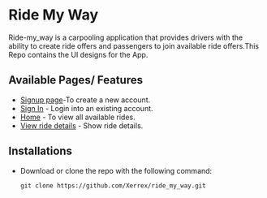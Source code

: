 # Ride My Way
Ride-my_way is a carpooling application that provides drivers with the ability to create ride offers and passengers to join available ride offers.This Repo contains the UI designs for the App.

## Available Pages/ Features
* [Signup page]()-To create a new account.
* [Sign In]() - Login into  an existing account.
* [Home]() - To view all available rides.
* [View ride details]() - Show ride details.

## Installations
* Download or clone the repo with the following command:
  ```
  git clone https://github.com/Xerrex/ride_my_way.git
  ```